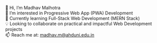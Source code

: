 👋 Hi, I’m Madhav Malhotra  
👀 I’m interested in Progressive Web App (PWA) Development  
🌱 Currently learning Full-Stack Web Development (MERN Stack)  
💡 Looking to collaborate on practical and impactful Web Development projects  
📫 Reach me at: madhav.m@ahduni.edu.in
